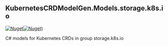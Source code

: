 ## KubernetesCRDModelGen.Models.storage.k8s.io
[![Nuget](https://img.shields.io/nuget/vpre/KubernetesCRDModelGen.Models.storage.k8s.io.svg?style=flat-square)](https://www.nuget.org/packages/KubernetesCRDModelGen.Models.storage.k8s.io)[![Nuget)](https://img.shields.io/nuget/dt/KubernetesCRDModelGen.Models.storage.k8s.io.svg?style=flat-square)](https://www.nuget.org/packages/KubernetesCRDModelGen.Models.storage.k8s.io)

C# models for Kubernetes CRDs in group storage.k8s.io